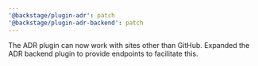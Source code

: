 ```yaml
---
'@backstage/plugin-adr': patch
'@backstage/plugin-adr-backend': patch
---
```


The ADR plugin can now work with sites other than GitHub. Expanded the ADR backend plugin to provide endpoints to facilitate this.
